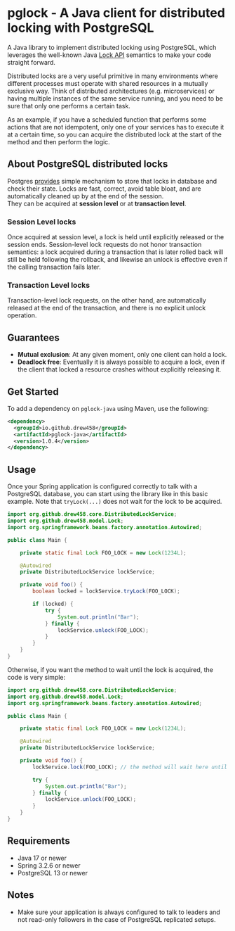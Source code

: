 # pglock - A Java client for distributed locking with PostgreSQL

A Java library to implement distributed locking using PostgreSQL, which leverages the well-known Java [Lock API](https://docs.oracle.com/en/java/javase/21/docs/api/java.base/java/util/concurrent/locks/Lock.html) semantics to make your code straight forward.

Distributed locks are a very useful primitive in many environments where different processes must operate with shared resources in a mutually exclusive way. 
Think of distributed architectures (e.g. microservices) or having multiple instances of the same service running, and you need to be sure that only one performs a certain task.  

As an example, if you have a scheduled function that performs some actions that are not idempotent, only one of your services has to execute it at a certain time, so you can acquire the distributed lock at the start of the method and then perform the logic.

## About PostgreSQL distributed locks

Postgres [provides](https://www.postgresql.org/docs/current/explicit-locking.html#ADVISORY-LOCKS) simple mechanism to store that locks in database and check their state. 
Locks are fast, correct, avoid table bloat, and are automatically cleaned up by at the end of the session.  
They can be acquired at **session level** or at **transaction level**.  

### Session Level locks

Once acquired at session level, a lock is held until explicitly released or the session ends. 
Session-level lock requests do not honor transaction semantics: a lock acquired during a transaction that is later rolled back will still be held following the rollback, and likewise an unlock is effective even if the calling transaction fails later.

### Transaction Level locks

Transaction-level lock requests, on the other hand, are automatically released at the end of the transaction, and there is no explicit unlock operation.

## Guarantees

- **Mutual exclusion**: At any given moment, only one client can hold a lock.
- **Deadlock free**: Eventually it is always possible to acquire a lock, even if the client that locked a resource crashes without explicitly releasing it.

## Get Started

To add a dependency on `pglock-java` using Maven, use the following:

```xml
<dependency>
  <groupId>io.github.drew458</groupId>
  <artifactId>pglock-java</artifactId>
  <version>1.0.4</version>
</dependency>
```

## Usage

Once your Spring application is configured correctly to talk with a PostgreSQL database, you can start using the library like in this basic example. Note that ```tryLock(...)``` does not wait for the lock to be acquired.

```java
import org.github.drew458.core.DistributedLockService;
import org.github.drew458.model.Lock;
import org.springframework.beans.factory.annotation.Autowired;

public class Main {

    private static final Lock FOO_LOCK = new Lock(1234L);

    @Autowired
    private DistributedLockService lockService;

    private void foo() {
        boolean locked = lockService.tryLock(FOO_LOCK);

        if (locked) {
            try {
                System.out.println("Bar");
            } finally {
                lockService.unlock(FOO_LOCK);
            }
        }
    }
}
```

Otherwise, if you want the method to wait until the lock is acquired, the code is very simple:

```java
import org.github.drew458.core.DistributedLockService;
import org.github.drew458.model.Lock;
import org.springframework.beans.factory.annotation.Autowired;

public class Main {

    private static final Lock FOO_LOCK = new Lock(1234L);

    @Autowired
    private DistributedLockService lockService;

    private void foo() {
        lockService.lock(FOO_LOCK); // the method will wait here until the lock is acquired

        try {
            System.out.println("Bar");
        } finally {
            lockService.unlock(FOO_LOCK);
        }
    }
}
```

### 

## Requirements

- Java 17 or newer
- Spring 3.2.6 or newer
- PostgreSQL 13 or newer

## Notes
- Make sure your application is always configured to talk to leaders and not read-only followers in the case of PostgreSQL replicated setups.  
